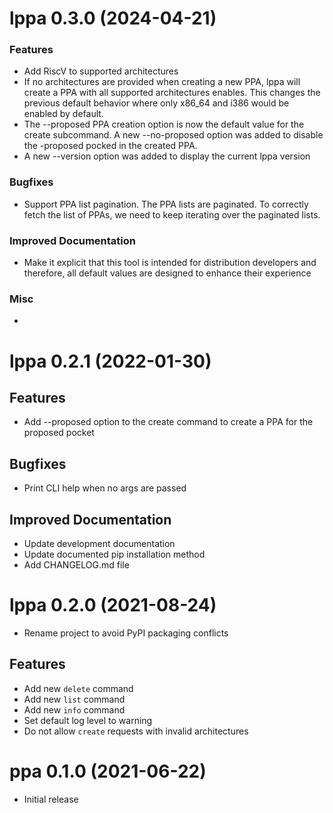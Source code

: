 lppa 0.3.0 (2024-04-21)
=======================

### Features

- Add RiscV to supported architectures
- If no architectures are provided when creating a new PPA, lppa will create a
  PPA with all supported architectures enables. This changes the previous default
  behavior where only x86_64 and i386 would be enabled by default.
- The --proposed PPA creation option is now the default value for the create
  subcommand. A new --no-proposed option was added to disable the -proposed
  pocked in the created PPA.
- A new --version option was added to display the current lppa version

### Bugfixes

- Support PPA list pagination. The PPA lists are paginated. To correctly fetch
  the list of PPAs, we need to keep iterating over the paginated lists.

### Improved Documentation

- Make it explicit that this tool is intended for distribution developers and
  therefore, all default values are designed to enhance their experience

### Misc

- 


lppa 0.2.1 (2022-01-30)
=======================

Features
--------

- Add --proposed option to the create command to create a PPA for the proposed
  pocket


Bugfixes
--------

- Print CLI help when no args are passed


Improved Documentation
----------------------

- Update development documentation
- Update documented pip installation method
- Add CHANGELOG.md file


lppa 0.2.0 (2021-08-24)
=======================

- Rename project to avoid PyPI packaging conflicts

Features
--------

- Add new `delete` command
- Add new `list` command
- Add new `info` command
- Set default log level to warning
- Do not allow `create` requests with invalid architectures


ppa 0.1.0 (2021-06-22)
======================

- Initial release
